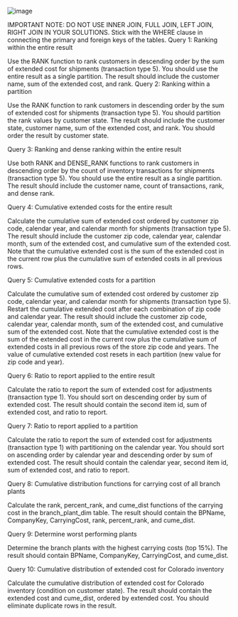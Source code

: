 ![image](https://github.com/mlmabuti/sql-stash/assets/72655919/b56dcc5c-930c-449f-9152-bdc9d734aa49)

IMPORTANT NOTE:  DO NOT USE INNER JOIN, FULL JOIN, LEFT JOIN, RIGHT JOIN IN YOUR SOLUTIONS. Stick with the WHERE clause in connecting the primary and foreign keys of the tables.
Query 1: Ranking within the entire result

Use the RANK function to rank customers in descending order by the sum of extended cost for shipments (transaction type 5). You should use the entire result as a single partition. The result should include the customer name, sum of the extended cost, and rank.
Query 2: Ranking within a partition

Use the RANK function to rank customers in descending order by the sum of extended cost for shipments (transaction type 5). You should partition the rank values by customer state. The result should include the customer state, customer name, sum of the extended cost, and rank. You should order the result by customer state.

Query 3: Ranking and dense ranking within the entire result

Use both RANK and DENSE_RANK functions to rank customers in descending order by the count of inventory transactions for shipments (transaction type 5). You should use the entire result as a single partition. The result should include the customer name, count of transactions, rank, and dense rank.

Query 4: Cumulative extended costs for the entire result

Calculate the cumulative sum of extended cost ordered by customer zip code, calendar year, and calendar month for shipments (transaction type 5). The result should include the customer zip code, calendar year, calendar month, sum of the extended cost, and cumulative sum of the extended cost. Note that the cumulative extended cost is the sum of the extended cost in the current row plus the cumulative sum of extended costs in all previous rows.

Query 5: Cumulative extended costs for a partition

Calculate the cumulative sum of extended cost ordered by customer zip code, calendar year, and calendar month for shipments (transaction type 5). Restart the cumulative extended cost after each combination of zip code and calendar year. The result should include the customer zip code, calendar year, calendar month, sum of the extended cost, and cumulative sum of the extended cost. Note that the cumulative extended cost is the sum of the extended cost in the current row plus the cumulative sum of extended costs in all previous rows of the store zip code and years. The value of cumulative extended cost resets in each partition (new value for zip code and year).

Query 6: Ratio to report applied to the entire result

Calculate the ratio to report the sum of extended cost for adjustments (transaction type 1). You should sort on descending order by sum of extended cost. The result should contain the second item id, sum of extended cost, and ratio to report.

Query 7: Ratio to report applied to a partition

Calculate the ratio to report the sum of extended cost for adjustments (transaction type 1) with partitioning on the calendar year. You should sort on ascending order by calendar year and descending order by sum of extended cost. The result should contain the calendar year, second item id, sum of extended cost, and ratio to report.

Query 8: Cumulative distribution functions for carrying cost of all branch plants

Calculate the rank, percent_rank, and cume_dist functions of the carrying cost in the branch_plant_dim table. The result should contain the BPName, CompanyKey, CarryingCost, rank, percent_rank, and cume_dist.

Query 9: Determine worst performing plants

Determine the branch plants with the highest carrying costs (top 15%). The result should contain BPName, CompanyKey, CarryingCost, and cume_dist.

Query 10: Cumulative distribution of extended cost for Colorado inventory

Calculate the cumulative distribution of extended cost for Colorado inventory (condition on customer state). The result should contain the extended cost and cume_dist, ordered by extended cost. You should eliminate duplicate rows in the result.

